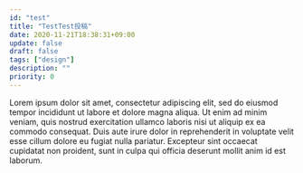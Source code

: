 ```yaml
---
id: "test"
title: "TestTest投稿"
date: 2020-11-21T18:38:31+09:00
update: false
draft: false
tags: ["design"]
description: ""
priority: 0
---
```


Lorem ipsum dolor sit amet, consectetur adipiscing elit, sed do eiusmod tempor incididunt ut labore et dolore magna aliqua. Ut enim ad minim veniam, quis nostrud exercitation ullamco laboris nisi ut aliquip ex ea commodo consequat. Duis aute irure dolor in reprehenderit in voluptate velit esse cillum dolore eu fugiat nulla pariatur. Excepteur sint occaecat cupidatat non proident, sunt in culpa qui officia deserunt mollit anim id est laborum.
